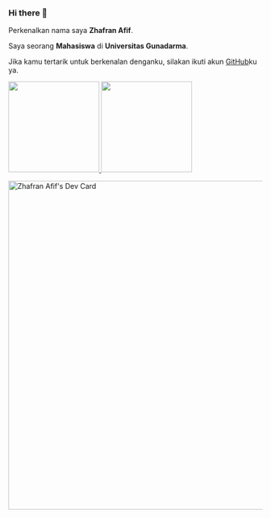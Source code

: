 ### Hi there 👋


Perkenalkan nama saya **Zhafran Afif**.

Saya seorang **Mahasiswa** di **Universitas Gunadarma**.

Jika kamu tertarik untuk berkenalan denganku, silakan ikuti akun [GitHub](https://github.com/zhafranafif)ku ya.

<p align="left">
<a href="https://github.com/zhafranafif">
  <img height="180em" src="https://github-readme-stats-eight-theta.vercel.app/api?username=zhafranafif&show_icons=true&theme=algolia&include_all_commits=true&count_private=true"/>
  <img height="180em" src="https://github-readme-stats-eight-theta.vercel.app/api/top-langs/?username=zhafranafif&layout=compact&langs_count=8&theme=algolia"/>
</a>
</p>

<a href="https://app.daily.dev/zhafranafif"><img src="https://api.daily.dev/devcards/v2/mkHdtaThY.png?r=0oo&type=wide" width="652" alt="Zhafran Afif's Dev Card"/></a>
